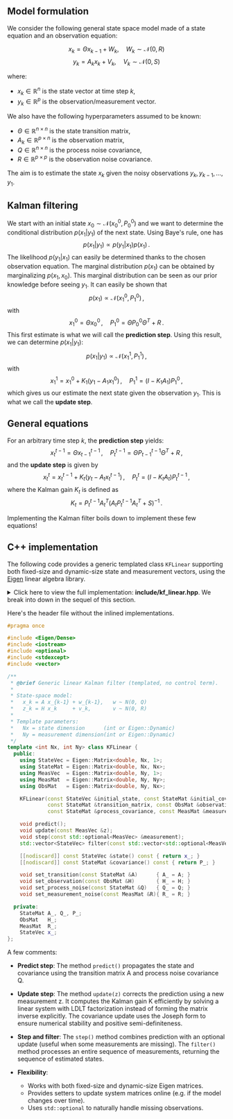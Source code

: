## Model formulation

We consider the following general state space model made of a state equation and an observation equation:

$$
x_k = \Theta x_{k-1} + W_k, \quad W_k \sim \mathcal{N}(0, R)
$$
$$
y_k = A_k x_k + V_k, \quad V_k \sim \mathcal{N}(0, S)
$$

where:

- $x_k \in \mathbb{R}^n$ is the state vector at time step $k$,
- $y_k \in \mathbb{R}^p$ is the observation/measurement vector.

We also have the following hyperparameters assumed to be known:
- $\Theta \in \mathbb{R}^{n \times n}$ is the state transition matrix,
- $A_k \in \mathbb{R}^{p \times n}$ is the observation matrix,
- $Q \in \mathbb{R}^{n \times n}$ is the process noise covariance,
- $R \in \mathbb{R}^{p \times p}$ is the observation noise covariance.

The aim is to estimate the state $x_k$ given the noisy observations $y_k, y_{k-1}, \dots, y_1$.

## Kalman filtering

We start with an initial state $x_0 \sim \mathcal{N}(x_0^0, P_0^0)$ and we want to determine the conditional distribution $p(x_1 | y_1)$ of the next state. Using Baye's rule, one has
$$
p(x_1 | y_1) \propto p(y_1 | x_1) p(x_1)\,.
$$
The likelihood $p(y_1 | x_1)$ can easily be determined thanks to the chosen observation equation. The marginal distribution $p(x_1)$ can be obtained by marginalizing $p(x_1, x_0)$.
This marginal distribution can be seen as our prior knowledge before seeing $y_1$. It can easily be shown that
$$
p(x_1) \propto \mathcal{N}(x_1^0, P_1^0)\,,
$$
with
$$
x_1^0 = \Theta x_0^0\,, \quad P_1^0 = \Theta P_0^0 \Theta^T + R\,.
$$
This first estimate is what we will call the **prediction step**. Using this result, we can determine $p(x_1 | y_1)$:
$$
p(x_1 | y_1) \propto \mathcal{N}(x_1^1, P_1^1)\,,
$$
with
$$
x_1^1 = x_1^0 + K_1(y_1 - A_1 x_1^0)\,, \quad P_1^1 = (I - K_1 A_1)P_1^0\,,
$$
which gives us our estimate the next state given the observation $y_1$. This is what we call the **update step**.

## General equations

For an arbitrary time step $k$, the **prediction step** yields:
$$
x_t^{t-1} = \Theta x_{t-1}^{t-1}\,, \quad P_t^{t-1} = \Theta P_{t-1}^{t-1} \Theta^T + R\,,
$$
and the **update step** is given by
$$
x_t^t = x_t^{t-1} + K_t(y_t - A_t x_t^{t-1})\,, \quad P_t^t = (I - K_t A_t)P_t^{t-1}\,,
$$
where the Kalman gain $K_t$ is defined as
$$
K_t = P_t^{t-1} A_t^T(A_t P_t^{t-1}A_t^T + S)^{-1}\,.
$$

Implementing the Kalman filter boils down to implement these few equations!

## C++ implementation

The following code provides a generic templated class `KFLinear` supporting both fixed-size and dynamic-size state and measurement vectors, using the [Eigen](https://eigen.tuxfamily.org/) linear algebra library.

<details>
<summary>Click here to view the full implementation: <b>include/kf_linear.hpp</b>. We break into down in the sequel of this section. </summary>

```cpp
{{#include ../../crates/kf_linear/include/kf_linear.hpp}}
```
</details>


Here's the header file without the inlined implementations.

```cpp
#pragma once

#include <Eigen/Dense>
#include <iostream>
#include <optional>
#include <stdexcept>
#include <vector>

/**
 * @brief Generic linear Kalman filter (templated, no control term).
 *
 * State-space model:
 *   x_k = A x_{k-1} + w_{k-1},   w ~ N(0, Q)
 *   z_k = H x_k     + v_k,       v ~ N(0, R)
 *
 * Template parameters:
 *   Nx = state dimension      (int or Eigen::Dynamic)
 *   Ny = measurement dimension(int or Eigen::Dynamic)
 */
template <int Nx, int Ny> class KFLinear {
  public:
    using StateVec = Eigen::Matrix<double, Nx, 1>;
    using StateMat = Eigen::Matrix<double, Nx, Nx>;
    using MeasVec  = Eigen::Matrix<double, Ny, 1>;
    using MeasMat  = Eigen::Matrix<double, Ny, Ny>;
    using ObsMat   = Eigen::Matrix<double, Ny, Nx>;

    KFLinear(const StateVec &initial_state, const StateMat &initial_covariance,
             const StateMat &transition_matrix, const ObsMat &observation_matrix,
             const StateMat &process_covariance, const MeasMat &measurement_covariance);

    void predict();
    void update(const MeasVec &z);
    void step(const std::optional<MeasVec> &measurement);
    std::vector<StateVec> filter(const std::vector<std::optional<MeasVec>> &measurements);

    [[nodiscard]] const StateVec &state() const { return x_; }
    [[nodiscard]] const StateMat &covariance() const { return P_; }

    void set_transition(const StateMat &A)      { A_ = A; }
    void set_observation(const ObsMat &H)       { H_ = H; }
    void set_process_noise(const StateMat &Q)   { Q_ = Q; }
    void set_measurement_noise(const MeasMat &R){ R_ = R; }

  private:
    StateMat A_, Q_, P_;
    ObsMat   H_;
    MeasMat  R_;
    StateVec x_;
};
```

A few comments:

- **Predict step**: The method `predict()` propagates the state and covariance using the transition matrix A and process noise covariance Q.

- **Update step**: The method `update(z)` corrects the prediction using a new measurement z. It computes the Kalman gain K efficiently by solving a linear system with LDLT factorization instead of forming the matrix inverse explicitly. The covariance update uses the Joseph form to ensure numerical stability and positive semi-definiteness.

- **Step and filter**: The `step()` method combines prediction with an optional update (useful when some measurements are missing). The `filter()` method processes an entire sequence of measurements, returning the sequence of estimated states.

- **Flexibility**:  
  - Works with both fixed-size and dynamic-size Eigen matrices.  
  - Provides setters to update system matrices online (e.g. if the model changes over time).  
  - Uses `std::optional` to naturally handle missing observations.
